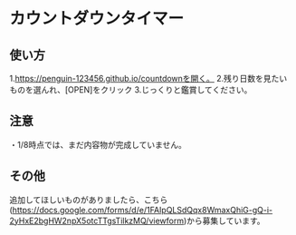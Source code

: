 # カウントダウンタイマー
## 使い方
1.https://penguin-123456.github.io/countdownを開く。
2.残り日数を見たいものを選んれ、[OPEN]をクリック
3.じっくりと鑑賞してください。
## 注意
・1/8時点では、まだ内容物が完成していません。
## その他
追加してほしいものがありましたら、こちら(https://docs.google.com/forms/d/e/1FAIpQLSdQqx8WmaxQhiG-gQ-i-2yHxE2bgHW2npX5otcTTgsTilkzMQ/viewform)から募集しています。
